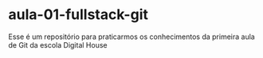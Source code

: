 # aula-01-fullstack-git
Esse é um repositório para praticarmos os conhecimentos da primeira aula de Git da escola Digital House
